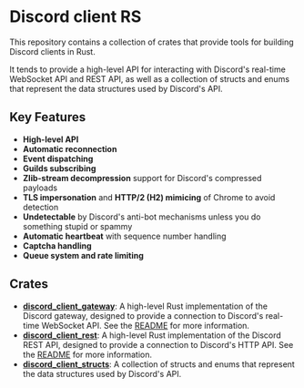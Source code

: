 # Discord client RS

This repository contains a collection of crates that provide tools for building Discord clients in Rust.

It tends to provide a high-level API for interacting with Discord's real-time WebSocket API and REST API, as well as a collection of structs and enums that represent the data structures used by Discord's API.

## Key Features

- **High-level API**
- **Automatic reconnection**
- **Event dispatching**
- **Guilds subscribing**
- **Zlib-stream decompression** support for Discord's compressed payloads
- **TLS impersonation** and **HTTP/2 (H2) mimicing** of Chrome to avoid detection
- **Undetectable** by Discord's anti-bot mechanisms unless you do something stupid or spammy
- **Automatic heartbeat** with sequence number handling
- **Captcha handling**
- **Queue system and rate limiting**

## Crates

- **[discord_client_gateway](./discord_client_gateway)**: A high-level Rust implementation of the Discord gateway, designed to provide a connection to Discord's real-time WebSocket API. See the [README](./discord_client_gateway/README.md) for more information.
- **[discord_client_rest](./discord_client_rest)**: A high-level Rust implementation of the Discord REST API, designed to provide a connection to Discord's HTTP API. See the [README](./discord_client_rest/README.md) for more information.
- **[discord_client_structs](./discord_client_structs)**: A collection of structs and enums that represent the data structures used by Discord's API.